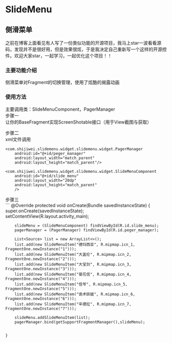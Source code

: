
# SlideMenu
## 侧滑菜单<br>
之前在博客上面看见有人写了一份类似功能的开源项目，我马上star一波看看源码，发现并不是很好用，但是效果很炫，于是我决定自己重新写一个这样的开源控件。欢迎大家star，一起学习，一起优化这个项目！！<br>
### 主要功能介绍<br>
侧滑菜单对Fragment的切换管理，使用了炫酷的揭露动画
### 使用方法<br>
主要调用类：SlideMenuComponent，PagerManager<br>
步骤一<br>
让你的BaseFragment实现ScreenShotable接口（用于View截图与获取）<br>

步骤二<br> 
xml文件调用<br>
<?xml version="1.0" encoding="utf-8"?>
<RelativeLayout xmlns:android="http://schemas.android.com/apk/res/android"
    xmlns:tools="http://schemas.android.com/tools"
    android:id="@+id/drawer_layout"
    android:layout_width="match_parent"
    android:layout_height="match_parent"
    tools:context=".ui.activity.MainActivity">

    <com.shijiwei.slidemenu.widget.slidemenu.widget.PagerManager
        android:id="@+id/peger_manager"
        android:layout_width="match_parent"
        android:layout_height="match_parent"/>

    <com.shijiwei.slidemenu.widget.slidemenu.widget.SlideMenuComponent
        android:id="@+id/slide_menu"
        android:layout_width="20dp"
        android:layout_height="match_parent"
        />


</RelativeLayout>
步骤三<br>
```
  @Override
    protected void onCreate(Bundle savedInstanceState) {
        super.onCreate(savedInstanceState);
        setContentView(R.layout.activity_main);
        
        slideMenu = (SlideMenuComponent) findViewById(R.id.slide_menu);
        pagerManager = (PagerManager) findViewById(R.id.peger_manager);

        List<Source> list = new ArrayList<>();
        list.add(new SlideMenuItem("德玛西亚", R.mipmap.icn_1, FragmentOne.newInstance("1")));
        list.add(new SlideMenuItem("大盖伦", R.mipmap.icn_2, FragmentOne.newInstance("2")));
        list.add(new SlideMenuItem("大宝剑", R.mipmap.icn_3, FragmentOne.newInstance("3")));
        list.add(new SlideMenuItem("菊花信", R.mipmap.icn_4, FragmentOne.newInstance("4")));
        list.add(new SlideMenuItem("信爷", R.mipmap.icn_5, FragmentOne.newInstance("5")));
        list.add(new SlideMenuItem("诡术妖姬", R.mipmap.icn_6, FragmentOne.newInstance("6")));
        list.add(new SlideMenuItem("辛德拉", R.mipmap.icn_7, FragmentOne.newInstance("7")));

        slideMenu.addSlideMenuItem(list);
        pagerManager.bind(getSupportFragmentManager(),slideMenu);


    }
```
